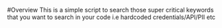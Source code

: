 #Overview
This is a simple script to search those super critical keywords that you want to search in your code i.e hardcoded credentials/API/PII etc
